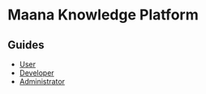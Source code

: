 # Maana Knowledge Platform

## Guides

* [User](user.md)
* [Developer](developer.md)
* [Administrator](administrator.md)

